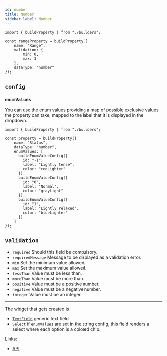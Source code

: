```yaml
---
id: number
title: Number
sidebar_label: Number
---
```


```tsx
import { buildProperty } from "./builders";

const rangeProperty = buildProperty({
    name: "Range",
    validation: {
        min: 0,
        max: 3
    },
    dataType: "number"
});
```


## `config`

### `enumValues`
You can use the enum values providing a map of possible
  exclusive values the property can take, mapped to the label that it is
  displayed in the dropdown.


```tsx
import { buildProperty } from "./builders";

const property = buildProperty({
    name: "Status",
    dataType: "number",
    enumValues: [
      buildEnumValueConfig({
        id: "-1",
        label: "Lightly tense",
        color: "redLighter"
      }),
      buildEnumValueConfig({
        id: "0",
        label: "Normal",
        color: "grayLight"
      }),
      buildEnumValueConfig({
        id: "1",
        label: "Lightly relaxed",
        color: "blueLighter"
      })
    ]
});
```

## `validation`

* `required` Should this field be compulsory.
* `requiredMessage` Message to be displayed as a validation error.
* `min` Set the minimum value allowed.
* `max` Set the maximum value allowed.
* `lessThan` Value must be less than.
* `moreThan` Value must be more than.
* `positive` Value must be a positive number.
* `negative` Value must be a negative number.
* `integer` Value must be an integer.


---

The widget that gets created is
- [`TextField`](tg../api/functions/textfield) generic text field
- [`Select`](tg../api/functions/select) if `enumValues` are set in the string config, this field renders a select
  where each option is a colored chip.

Links:
- [API](tg../api/interfaces/numberproperty)
